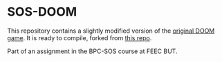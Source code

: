 # SOS-DOOM

This repository contains a slightly modified version of the [original DOOM game](https://github.com/id-Software/DOOM).
It is ready to compile, forked from [this repo](https://github.com/lunkums/DOOM_fixed). 

Part of an assignment in the BPC-SOS course at FEEC BUT.
